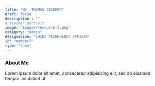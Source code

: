 ```yaml
---
title: "Mr. THOMAS COLEMAN"
draft: false
description : ""
# teacher portrait
image: "images/resource-3.png"
category: "admin"
designation: "CHIEF TECHNOLOGY OFFICER"
id: "member7"
type: "team"
---
```


### About Me

Lorem ipsum dolor sit amet, consectetur adipisicing elit, sed do eiusmod tempor incididunt ut.
